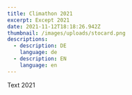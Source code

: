 ```yaml
---
title: Climathon 2021
excerpt: Except 2021
date: 2021-11-12T18:18:26.942Z
thumbnail: /images/uploads/stocard.png
descriptions:
  - description: DE
    language: de
  - description: EN
    language: en
---
```

Text 2021
